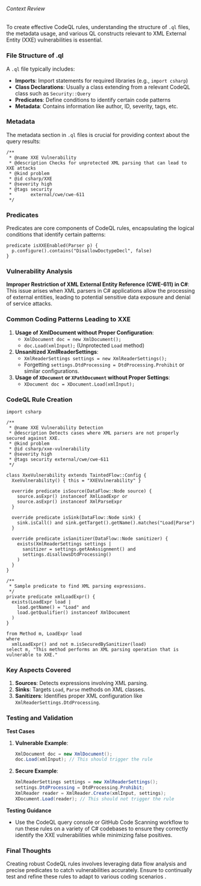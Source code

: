 ###### Context Review

To create effective CodeQL rules, understanding the structure of `.ql` files, the metadata usage, and various QL constructs relevant to XML External Entity (XXE) vulnerabilities is essential.

### File Structure of .ql

A `.ql` file typically includes:
- **Imports**: Import statements for required libraries (e.g., `import csharp`)
- **Class Declarations**: Usually a class extending from a relevant CodeQL class such as `Security::Query`
- **Predicates**: Define conditions to identify certain code patterns
- **Metadata**: Contains information like author, ID, severity, tags, etc.

### Metadata

The metadata section in `.ql` files is crucial for providing context about the query results:
```ql
/**
 * @name XXE Vulnerability
 * @description Checks for unprotected XML parsing that can lead to XXE attacks
 * @kind problem
 * @id csharp/XXE
 * @severity high
 * @tags security
 *       external/cwe/cwe-611
 */
```

### Predicates

Predicates are core components of CodeQL rules, encapsulating the logical conditions that identify certain patterns:
```ql
predicate isXXEEnabled(Parser p) {
  p.configure().contains("DisallowDoctypeDecl", false)
}
```

### Vulnerability Analysis

**Improper Restriction of XML External Entity Reference (CWE-611) in C#**: This issue arises when XML parsers in C# applications allow the processing of external entities, leading to potential sensitive data exposure and denial of service attacks.

### Common Coding Patterns Leading to XXE

1. **Usage of XmlDocument without Proper Configuration**:
    - `XmlDocument doc = new XmlDocument();`
    - `doc.Load(xmlInput);` (Unprotected `Load` method)
2. **Unsanitized XmlReaderSettings**:
    - `XmlReaderSettings settings = new XmlReaderSettings();`
    - Forgetting `settings.DtdProcessing = DtdProcessing.Prohibit` or similar configurations.
3. **Usage of `XDocument` or `XPathDocument` without Proper Settings**:
    - `XDocument doc = XDocument.Load(xmlInput);`

### CodeQL Rule Creation

```ql
import csharp

/**
 * @name XXE Vulnerability Detection
 * @description Detects cases where XML parsers are not properly secured against XXE.
 * @kind problem
 * @id csharp/xxe-vulnerability
 * @severity high
 * @tags security external/cwe/cwe-611
 */

class XxeVulnerability extends TaintedFlow::Config {
  XxeVulnerability() { this = "XXEVulnerability" }

  override predicate isSource(DataFlow::Node source) {
    source.asExpr() instanceof XmlLoadExpr or
    source.asExpr() instanceof XmlParseExpr
  }

  override predicate isSink(DataFlow::Node sink) {
    sink.isCall() and sink.getTarget().getName().matches("Load|Parse")
  }

  override predicate isSanitizer(DataFlow::Node sanitizer) {
    exists(XmlReaderSettings settings |
      sanitizer = settings.getAnAssignment() and
      settings.disallowsDtdProcessing()
    )
  }
}

/**
 * Sample predicate to find XML parsing expressions.
 */
private predicate xmlLoadExpr() {
  exists(LoadExpr load |
    load.getName() = "Load" and
    load.getQualifier() instanceof XmlDocument
  )
}

from Method m, LoadExpr load
where
  xmlLoadExpr() and not m.isSecuredBySanitizer(load)
select m, "This method performs an XML parsing operation that is vulnerable to XXE."
```

### Key Aspects Covered

1. **Sources**: Detects expressions involving XML parsing.
2. **Sinks**: Targets `Load`, `Parse` methods on XML classes.
3. **Sanitizers**: Identifies proper XML configuration like `XmlReaderSettings.DtdProcessing`.

### Testing and Validation

**Test Cases**

1. **Vulnerable Example**:
    ```csharp
    XmlDocument doc = new XmlDocument();
    doc.Load(xmlInput); // This should trigger the rule
    ```

2. **Secure Example**:
    ```csharp
    XmlReaderSettings settings = new XmlReaderSettings();
    settings.DtdProcessing = DtdProcessing.Prohibit;
    XmlReader reader = XmlReader.Create(xmlInput, settings);
    XDocument.Load(reader); // This should not trigger the rule
    ```

**Testing Guidance**

- Use the CodeQL query console or GitHub Code Scanning workflow to run these rules on a variety of C# codebases to ensure they correctly identify the XXE vulnerabilities while minimizing false positives.

### Final Thoughts

Creating robust CodeQL rules involves leveraging data flow analysis and precise predicates to catch vulnerabilities accurately. Ensure to continually test and refine these rules to adapt to various coding scenarios   .